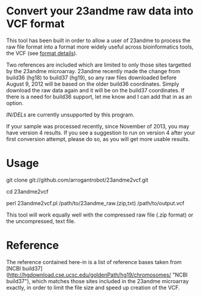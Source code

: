 Convert your 23andme raw data into VCF format
=============

This tool has been built in order to allow a user of 23andme to process the raw file format into a format more widely useful across bioinformatics tools, the VCF (see [format details](http://www.1000genomes.org/wiki/Analysis/Variant%20Call%20Format/vcf-variant-call-format-version-41 "VCF format description")).

Two references are included which are limited to only those sites targetted by the 23andme microarray. 23andme recently made the change from build36 (hg18) to build37 (hg19), so any raw files downloaded before August 9, 2012 will be based on the older build36 coordinates. Simply download the raw data again and it will be on the build37 coordinates. If there is a need for build36 support, let me know and I can add that in as an option.

*IN/DELs* are currently unsupported by this program.

If your sample was processed recently, since November of 2013, you may have version 4 results. If you see a suggestion to run on version 4 after your first conversion attempt, please do so, as you will get more usable results.


Usage
=======

git clone git://github.com/arrogantrobot/23andme2vcf.git

cd 23andme2vcf

perl 23andme2vcf.pl /path/to/23andme_raw.(zip,txt) /path/to/output.vcf

This tool will work equally well with the compressed raw file (.zip format) or the uncompressed, text file.

Reference
=========

The reference contained here-in is a list of reference bases taken from [NCBI build37] (http://hgdownload.cse.ucsc.edu/goldenPath/hg19/chromosomes/ "NCBI build37"), which matches those sites included in the 23andme microarray exactly, in order to limit the file size and speed up creation of the VCF.
